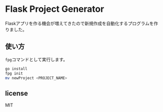 # Flask Project Generator
Flaskアプリを作る機会が増えてきたので新規作成を自動化するプログラムを作りました。

## 使い方
<code>fpg</code>コマンドとして実行します。
```bash
go install
fpg init
mv newProject <PROJECT_NAME>
```

## license
MIT
